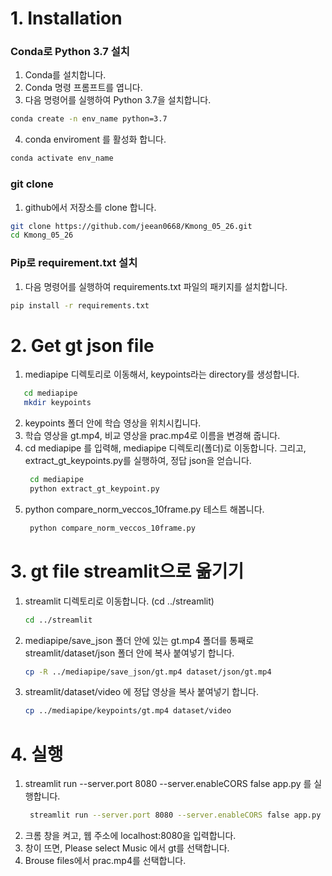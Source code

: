 # 1. Installation

### Conda로 Python 3.7 설치

1. Conda를 설치합니다.
2. Conda 명령 프롬프트를 엽니다.
3. 다음 명령어를 실행하여 Python 3.7을 설치합니다.

```bash
conda create -n env_name python=3.7
```
4. conda enviroment 를 활성화 합니다.
```bash
conda activate env_name
```

### git clone
1. github에서 저장소를 clone 합니다.

```bash
git clone https://github.com/jeean0668/Kmong_05_26.git
cd Kmong_05_26
```

### Pip로 requirement.txt 설치

1. 다음 명령어를 실행하여 requirements.txt 파일의 패키지를 설치합니다.

```bash
pip install -r requirements.txt
```

# 2. Get gt json file

1. mediapipe 디렉토리로 이동해서, keypoints라는 directory를 생성합니다.
```bash
   cd mediapipe
   mkdir keypoints
```
2. keypoints 폴더 안에 학습 영상을 위치시킵니다.
3. 학습 영상을 gt.mp4, 비교 영상을 prac.mp4로 이름을 변경해 줍니다.
4. cd mediapipe 를 입력해, mediapipe 디렉토리(폴더)로 이동합니다. 그리고, extract_gt_keypoints.py를 실행하여, 정답 json을 얻습니다.
   ```bash
    cd mediapipe
    python extract_gt_keypoint.py
   ```
5. python compare_norm_veccos_10frame.py 테스트 해봅니다.
   ```bash
    python compare_norm_veccos_10frame.py
   ```

# 3. gt file streamlit으로 옮기기

1. streamlit 디렉토리로 이동합니다. (cd ../streamlit)
   ```bash
   cd ../streamlit
   ```
2. mediapipe/save_json 폴더 안에 있는 gt.mp4 폴더를 
    통째로 streamlit/dataset/json 폴더 안에 복사 붙여넣기 합니다.
    ```bash
    cp -R ../mediapipe/save_json/gt.mp4 dataset/json/gt.mp4
    ```
3. streamlit/dataset/video 에 정답 영상을 복사 붙여넣기 합니다.
   ```bash
   cp ../mediapipe/keypoints/gt.mp4 dataset/video
   ```

# 4. 실행

1. streamlit run --server.port 8080 --server.enableCORS false app.py 를 실행합니다.
   ```bash
    streamlit run --server.port 8080 --server.enableCORS false app.py
   ```
2. 크롬 창을 켜고, 웹 주소에 localhost:8080을 입력합니다.
3. 창이 뜨면, Please select Music 에서 gt를 선택합니다.  
4. Brouse files에서 prac.mp4를 선택합니다. 




